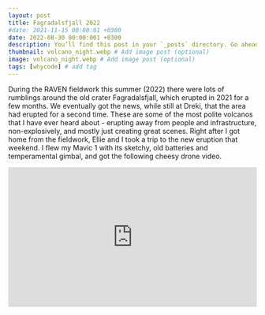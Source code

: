 ```yaml
---
layout: post
title: Fagradalsfjall 2022
#date: 2021-11-15 00:00:01 +0300
date: 2022-08-30 00:00:001 +0300
description: You’ll find this post in your `_posts` directory. Go ahead and edit it and re-build the site to see your changes. # Add post description (optional)
thumbnail: volcano_night.webp # Add image post (optional)
image: volcano_night.webp # Add image post (optional)
tags: [whycode] # add tag
---
```


During the RAVEN fieldwork this summer (2022) there were lots of rumblings around the old crater 
Fagradalsfjall, which erupted in 2021 for a few months.
We eventually got the news, while still at Dreki, that the area had erupted for a second time.
These are some of the most polite volcanos that I have ever heard about - erupting away from people
and infrastructure, non-explosively, and mostly just creating great scenes.
Right after I got home from the fieldwork, Ellie and I took a trip to the new eruption that weekend.
I flew my Mavic 1 with its sketchy, old batteries and temperamental gimbal, and got the following
cheesy drone video.

<div style="padding:56.25% 0 0 0;position:relative;"><iframe src="https://player.vimeo.com/video/740178920?h=23a691144a&amp;badge=0&amp;autopause=0&amp;player_id=0&amp;app_id=58479" frameborder="0" allow="autoplay; fullscreen; picture-in-picture" allowfullscreen style="position:absolute;top:0;left:0;width:100%;height:100%;" title="Fagradalsfjall 2022 Night"></iframe></div><script src="https://player.vimeo.com/api/player.js"></script>
